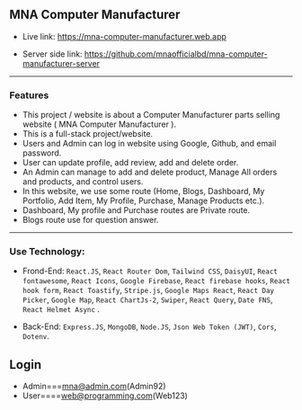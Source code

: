 ## MNA Computer Manufacturer

- Live link: https://mna-computer-manufacturer.web.app

- Server side link: https://github.com/mnaofficialbd/mna-computer-manufacturer-server
<hr />

### Features

- This project / website is about a Computer Manufacturer parts selling website ( MNA Computer Manufacturer ).
- This is a full-stack project/website.
- Users and Admin can log in website using Google, Github, and email password.
- User can update profile, add review, add and delete order.
- An Admin can manage to add and delete product, Manage All orders and products, and control users.
- In this website, we use some route (Home, Blogs, Dashboard, My Portfolio, Add Item, My Profile, Purchase, Manage Products etc.).
- Dashboard, My profile and Purchase routes are Private route.
- Blogs route use for question answer.

<hr />

### Use Technology:

- Frond-End:
  `React.JS`, `React Router Dom`, `Tailwind CSS`, `DaisyUI`, `React fontawesome`, `React Icons`, `Google Firebase`, `React firebase hooks`, `React hook form`, `React Toastify`, `Stripe.js`, `Google Maps React`, `React Day Picker`, `Google Map`, `React ChartJs-2`, `Swiper`, `React Query`, `Date FNS`, `React Helmet Async` .

- Back-End:
  `Express.JS`, `MongoDB`, `Node.JS`, `Json Web Token (JWT)`, `Cors`, `Dotenv`.

## Login

- Admin===mna@admin.com(Admin92)
- User====web@programming.com(Web123)

